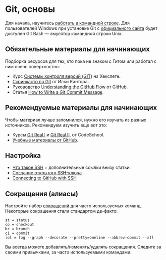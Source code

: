 # Git, основы
Для начала, научитесь [работать в командной строке](../cli/). Для пользователей Windows при установке Git с [официального сайта](https://git-scm.com/download/) будет доступен Git Bash — эмулятор командной строки Unix.

## Обязательные материалы для начинающих
Подборка ресурсов для тех, кто пока не знаком с Гитом или работал с ним очень поверхностно:

* Курс [Системы контроля версий (GIT)](https://ru.hexlet.io/courses/intro_to_git) на Хекслете.
* [Скринкасто по Git](https://learn.javascript.ru/screencast/git) от Ильи Кантора.
* Руководство [Understanding the GitHub Flow](https://guides.github.com/introduction/flow/) от GitHub.
* Статья [How to Write a Git Commit Message](https://chris.beams.io/posts/git-commit/).

## Рекомендуемые материалы для начинающих
Чтобы материал лучше запомнился, нужно его изучать из разных источников. Рекомендуем изучить еще вот это:

* Курсы [Git Real I](https://www.pluralsight.com/courses/code-school-git-real) и [Git Real II](https://www.pluralsight.com/courses/code-school-git-real-2), от CodeSchool.
* [Учебные материалы от GitHub](https://try.github.io).

## Настройка
* [Что такое SSH](https://hexletguides.github.io/ssh/) + дополнительные ссылки внизу статьи.
* [Создание открытого SSH-ключа](https://git-scm.com/book/ru/v1/Git-%D0%BD%D0%B0-%D1%81%D0%B5%D1%80%D0%B2%D0%B5%D1%80%D0%B5-%D0%A1%D0%BE%D0%B7%D0%B4%D0%B0%D0%BD%D0%B8%D0%B5-%D0%BE%D1%82%D0%BA%D1%80%D1%8B%D1%82%D0%BE%D0%B3%D0%BE-SSH-%D0%BA%D0%BB%D1%8E%D1%87%D0%B0)
* [Connecting to GitHub with SSH](https://help.github.com/articles/connecting-to-github-with-ssh/)

## Сокращения (алиасы)
Настройте набор [сокращений](https://git-scm.com/book/en/v2/Git-Basics-Git-Aliases) для часто используемых команд. Некоторые сокращения стали стандартом де-факто:

```
st = status
co = checkout
br = branch
ci = commit
lol = log --graph --decorate --pretty=oneline --abbrev-commit --all
```

Вы всегда можете добавлять/изменять/удалять сокращения. Следите за своими привычками, за часто используемыми командами.